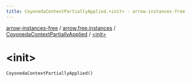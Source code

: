 ```yaml
---
title: CoyonedaContextPartiallyApplied.<init> - arrow-instances-free
---
```


[arrow-instances-free](../../index.html) / [arrow.free.instances](../index.html) / [CoyonedaContextPartiallyApplied](index.html) / [&lt;init&gt;](./-init-.html)

# &lt;init&gt;

`CoyonedaContextPartiallyApplied()`